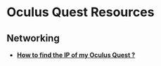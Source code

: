 Oculus Quest Resources
===

Networking
---
* [**How to find the IP of my Oculus Quest ?**](https://developer.oculus.com/documentation/native/android/mobile-adb/)

